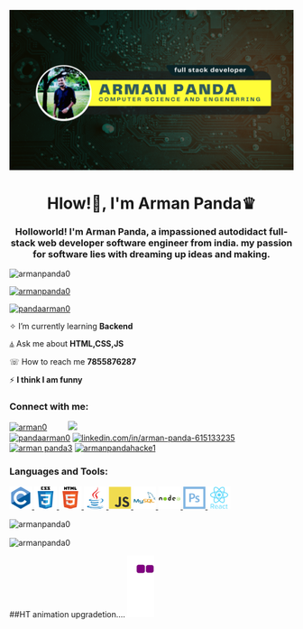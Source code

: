 ![](https://github.com/Armanpanda0/Armanpanda0/blob/main/Green%20and%20Black%20Modern%20Technology%20YouTube%20Channel%20Art.png)
<h1 align="center">Hlow!👋, I'm Arman Panda♛</h1>
<h3 align="center">Holloworld! I'm Arman Panda, a impassioned autodidact full-stack web developer software engineer from india. my passion for software lies with dreaming up ideas and making.</h3>

<p align="left"> <img src="https://komarev.com/ghpvc/?username=armanpanda0&label=Profile%20views&color=0e75b6&style=flat" alt="armanpanda0" /> </p>

<p align="left"> <a href="https://github.com/ryo-ma/github-profile-trophy"><img src="https://github-profile-trophy.vercel.app/?username=armanpanda0" alt="armanpanda0" /></a> </p>

<p align="left"> <a href="https://twitter.com/pandaarman0" target="blank"><img src="https://img.shields.io/twitter/follow/pandaarman0?logo=twitter&style=for-the-badge" alt="pandaarman0" /></a> </p>

 ✧ I’m currently learning **Backend**

 ⏅ Ask me about  **HTML,CSS,JS**

 ☏ How to reach me  **7855876287**

 ⚡ **I think I am funny**

<h3 align="left">Connect with me:</h3>
<img align="right" ali="coding" width="400" src="https://img.etimg.com/thumb/msid-84146083,width-1015,height-761,imgsize-638053,resizemode-8,quality-100/prime/technology-and-startups/booting-up-developer-economy-how-tech-startups-are-helping-coders-build-and-test-software-faster.jpg">
<p align="left">
<a href="https://codepen.io/arman0" target="blank"><img align="center" src="https://raw.githubusercontent.com/rahuldkjain/github-profile-readme-generator/master/src/images/icons/Social/codepen.svg" alt="arman0" height="30" width="40" /></a>
<a href="https://twitter.com/pandaarman0" target="blank"><img align="center" src="https://raw.githubusercontent.com/rahuldkjain/github-profile-readme-generator/master/src/images/icons/Social/twitter.svg" alt="pandaarman0" height="30" width="40" /></a>
<a href="https://linkedin.com/in/linkedin.com/in/arman-panda-615133235" target="blank"><img align="center" src="https://raw.githubusercontent.com/rahuldkjain/github-profile-readme-generator/master/src/images/icons/Social/linked-in-alt.svg" alt="linkedin.com/in/arman-panda-615133235" height="30" width="40" /></a>
<a href="https://www.youtube.com/c/arman panda3" target="blank"><img align="center" src="https://raw.githubusercontent.com/rahuldkjain/github-profile-readme-generator/master/src/images/icons/Social/youtube.svg" alt="arman panda3" height="30" width="40" /></a>
<a href="https://www.hackerrank.com/armanpandahacke1" target="blank"><img align="center" src="https://raw.githubusercontent.com/rahuldkjain/github-profile-readme-generator/master/src/images/icons/Social/hackerrank.svg" alt="armanpandahacke1" height="30" width="40" /></a>
</p>

<h3 align="left">Languages and Tools:</h3>
<p align="left"> <a href="https://www.cprogramming.com/" target="_blank" rel="noreferrer"> <img src="https://raw.githubusercontent.com/devicons/devicon/master/icons/c/c-original.svg" alt="c" width="40" height="40"/> </a> <a href="https://www.w3schools.com/css/" target="_blank" rel="noreferrer"> <img src="https://raw.githubusercontent.com/devicons/devicon/master/icons/css3/css3-original-wordmark.svg" alt="css3" width="40" height="40"/> </a> <a href="https://www.w3.org/html/" target="_blank" rel="noreferrer"> <img src="https://raw.githubusercontent.com/devicons/devicon/master/icons/html5/html5-original-wordmark.svg" alt="html5" width="40" height="40"/> </a> <a href="https://www.java.com" target="_blank" rel="noreferrer"> <img src="https://raw.githubusercontent.com/devicons/devicon/master/icons/java/java-original.svg" alt="java" width="40" height="40"/> </a> <a href="https://developer.mozilla.org/en-US/docs/Web/JavaScript" target="_blank" rel="noreferrer"> <img src="https://raw.githubusercontent.com/devicons/devicon/master/icons/javascript/javascript-original.svg" alt="javascript" width="40" height="40"/> </a> <a href="https://www.mysql.com/" target="_blank" rel="noreferrer"> <img src="https://raw.githubusercontent.com/devicons/devicon/master/icons/mysql/mysql-original-wordmark.svg" alt="mysql" width="40" height="40"/> </a> <a href="https://nodejs.org" target="_blank" rel="noreferrer"> <img src="https://raw.githubusercontent.com/devicons/devicon/master/icons/nodejs/nodejs-original-wordmark.svg" alt="nodejs" width="40" height="40"/> </a> <a href="https://www.photoshop.com/en" target="_blank" rel="noreferrer"> <img src="https://raw.githubusercontent.com/devicons/devicon/master/icons/photoshop/photoshop-line.svg" alt="photoshop" width="40" height="40"/> </a> <a href="https://reactjs.org/" target="_blank" rel="noreferrer"> <img src="https://raw.githubusercontent.com/devicons/devicon/master/icons/react/react-original-wordmark.svg" alt="react" width="40" height="40"/> </a> </p>

<p><img align="center" src="https://github-readme-stats.vercel.app/api/top-langs?username=armanpanda0&show_icons=true&locale=en&layout=compact" alt="armanpanda0" /></p>

<p><img align="center" src="https://github-readme-streak-stats.herokuapp.com/?user=armanpanda0&" alt="armanpanda0" /></p>

##HT animation upgradetion....
![snake gif](https://github.com/Armanpanda0/Armanpanda0/blob/output/github-contribution-grid-snake.gif)
